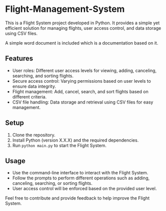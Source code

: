 # Flight-Management-System

This is a Flight System project developed in Python. It provides a simple yet efficient solution for managing flights, user access control, and data storage using CSV files. 

A simple word document is included which is a documentation based on it.

## Features
- User roles: Different user access levels for viewing, adding, canceling, searching, and sorting flights.
- Secure access control: Varying permissions based on user levels to ensure data integrity.
- Flight management: Add, cancel, search, and sort flights based on different criteria.
- CSV file handling: Data storage and retrieval using CSV files for easy management.

## Setup
1. Clone the repository.
2. Install Python (version X.X.X) and the required dependencies.
3. Run `python main.py` to start the Flight System.

## Usage
- Use the command-line interface to interact with the Flight System.
- Follow the prompts to perform different operations such as adding, canceling, searching, or sorting flights.
- User access control will be enforced based on the provided user level.

Feel free to contribute and provide feedback to help improve the Flight System.

